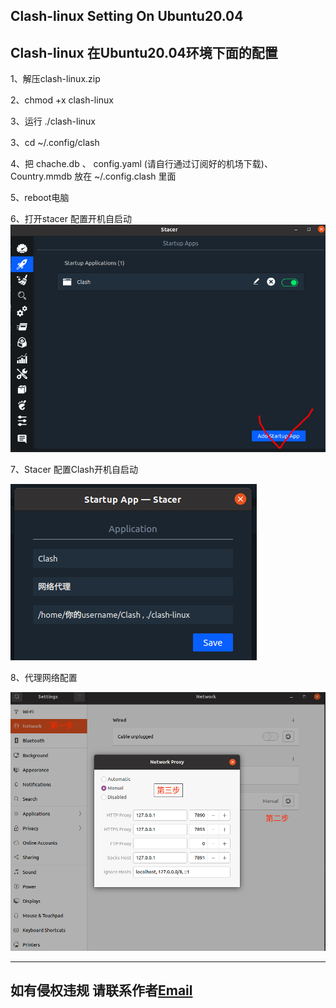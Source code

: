 ## Clash-linux Setting On Ubuntu20.04

## Clash-linux 在Ubuntu20.04环境下面的配置

1、解压clash-linux.zip

2、chmod +x clash-linux

3、运行 ./clash-linux

3、cd ~/.config/clash

4、把 chache.db 、 config.yaml (请自行通过订阅好的机场下载)、 Country.mmdb 放在 ~/.config.clash 里面

5、reboot电脑

6、打开stacer 配置开机自启动
![1718592752036](image/Readme_CN/1718592752036.png)

7、Stacer 配置Clash开机自启动

![1718592770883](image/Readme_CN/1718592770883.png)

8、代理网络配置

![1718592793639](image/Readme_CN/1718592793639.png)

---



## 如有侵权违规 请联系作者[Email](eejackyang.gxnu@vip.163.com)

